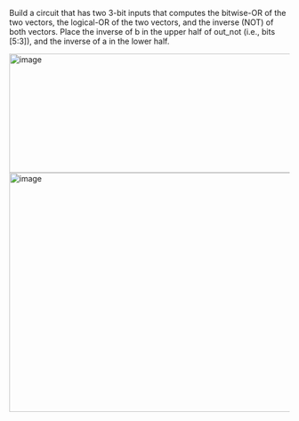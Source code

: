 Build a circuit that has two 3-bit inputs that computes the bitwise-OR of the two vectors, the logical-OR of the two vectors, and the inverse (NOT) of both vectors. Place the inverse of b in the upper half of out_not (i.e., bits [5:3]), and the inverse of a in the lower half.

<img width="667" height="214" alt="image" src="https://github.com/user-attachments/assets/f50d6112-2996-4d84-96db-344b83006313" />





<img width="701" height="430" alt="image" src="https://github.com/user-attachments/assets/63ff68c0-ad87-4ff0-a947-3d6a2f0a46b7" />
